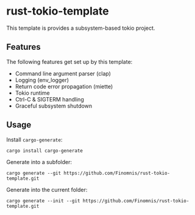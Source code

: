 # rust-tokio-template

This template is provides a subsystem-based tokio project.

## Features

The following features get set up by this template:

- Command line argument parser (clap)
- Logging (env_logger)
- Return code error propagation (miette)
- Tokio runtime
- Ctrl-C & SIGTERM handling
- Graceful subsystem shutdown

## Usage

Install `cargo-generate`:
```
cargo install cargo-generate
```

Generate into a subfolder:
```
cargo generate --git https://github.com/Finomnis/rust-tokio-template.git
```

Generate into the current folder:
```
cargo generate --init --git https://github.com/Finomnis/rust-tokio-template.git
```
